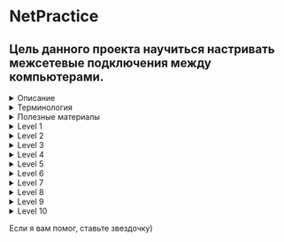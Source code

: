 # NetPractice

## Цель данного проекта научиться  настривать межсетевые подключения между компьютерами.

<details>
<summary>Описание</summary>
 
[subject](https://github.com/luta-wolf/NetPractice/blob/master/subject/en.subject.pdf)

Вам придется настроить небольшие сети. Для этого необходимо будет понять, как работает TCP/IP-адресация.
Вам нужно будет пройти 10 уровней (т.е. 10 упражнений) и включить их в свой Git репозиторий.

Сначала загрузите файл (`net_practice.tgz`), прикрепленный к странице проекта.
Затем извлеките файлы в любую нужную папку.
В этой папке запустите index.html файл.
Этот интерфейс должен открыться в вашем веб-браузере:

<img width="748" alt="image" src="https://user-images.githubusercontent.com/58044383/173697470-c82283ad-f385-4df5-a486-be94ff4ebccd.png">

 - Вы можете попрактиковаться, если введете свой логин в поле
 - Или вы можете попробовать версию "экзамен", если оставите поле пустым.

Для обучения доступно 10 уровней.Для каждого уровня появляется нефункционирующая сетевая диаграмма.
В верхней части окна вы увидите цель, которую нужно достичь: проблемы, которые нужно решить,
чтобы сеть работала нормально. Есть две кнопки, которые вы можете использовать:
• "Проверьте еще раз", чтобы убедиться, что ваша конфигурация была правильной или нет.
• "Получите мою конфигурацию", чтобы загрузить вашу конфигурацию для отправки в гит репозиторий.

<img width="900" alt="image" src="https://user-images.githubusercontent.com/58044383/173689800-cb9f0382-5a0f-4182-845e-2efae1483bfb.png">


  Когда вы успешно пройдете уровень, появится новая кнопка. Нажмите на нее чтобы перейти на следующий уровень.


<img width="822" alt="image" src="https://user-images.githubusercontent.com/58044383/173690126-a4fd5b1a-5fae-447f-a5fe-810bb175a29f.png">

В нижней части страницы вы увидите журналы. Они могут быть полезны, чтобы понять, почему ваша конфигурация неверна.

<img width="231" alt="image" src="https://user-images.githubusercontent.com/58044383/173690468-26686072-eefc-4e06-8525-f0e0b328686b.png">

Чтобы добиться успеха, измените незатененные поля до тех пор, пока конфигурация сети не будет правильной.
Чтобы выполнить это задание, настоятельно рекомендуется понять, как работает адресация в сети,
в которой есть такие устройства, как маршрутизаторы. Читайте о TCP /IP -адресации.

### Защита
- Во время защиты вам нужно будет пройти 3 случайных уровня, как указано на тренинг-платформа за 15 минут.
- Вам не разрешается использовать внешние инструменты во время оценки. (Использование простого калькулятора допустимо).
</details>

<details>
<summary>Терминология</summary>
 
### Таблица маршрутизации
 Синее окно - таблица маршрутизации - правила, по которым определяется лучший путь для передачи пакетов.
 Это электронная база данных в маршрутизаторе, которая представляет из себя некий набор правил. В ней содержится информация о сетевых маршрутах по которым определяется наилучший путь для передачи пакета данных. Она содержит в себе адрес и маску сети подключения, адрес шлюза (т. е. маршрутизатора сети, на который отправляются данные), метрику (расстояние) и интерфейс (имя и индентификатор устройства).
 <img width="962" alt="image" src="https://user-images.githubusercontent.com/58044383/174404596-36f3809d-a2ba-4c00-95bc-296f8914fba0.png">
 
 + `Слева` адрес и маска сети назначения (куда хотим отправить пакет).
 + `Справа` адрес шлюза (адрес роутера, куда направится пакет сразу).
 + В таблице маршрутизации `default` или `0.0.0.0/0` соответствуют всему

### Коммутатор (switch)
Это устройство для соединения нескольких устройств в одной сети. У всех устройств одинаковая маска.

### Роутер (маршрутизатор)
Это сетевой компьютер, который обрабатывает полученные данные по заданным правилам администратора и опираясь на таблицу маршрутизации определяет путь для пересылки данных.
 
 <img width="858" alt="image" src="https://user-images.githubusercontent.com/58044383/174405741-cc0b1ab9-a3a5-4dd6-b279-64419b1dcb23.png">
 
### Перед выполнением заданий помним:
+ Первый IP-адрес подсети - _адрес сети_
+ Последний IP-адрес подсети - _широковещательный_.
+ IP-адреса соседних сетей не должны перекрываться.
+ IP-адреса `10.0.0.0 - 10.255.255.255`, `172.16.0.0 - 172.31.255.255` и  `192.168.0.0 - 192.168.255.255` 
зарезервированы для частных адресов, не могут соединяться с интернетом.
+ IP-адреса `127.0.0.1-127.255.255.254` циклический IP, используется для установления соединения с самим собой.
+ У роутера для каждой подсети своя маска.

### Примеры
IP-адрес `200.200.200.200/24`
+  `200.200.200.`0 - адрес сети
+  200.200.200.`255` - широковещательный адрес
+  200.200.200.`200` - адрес компьютера
+  `/24` - маска подсети на 254 компьютера (256 - 2 = 254)
+ 200.200.200.1 - 200.200.200.254 - диапазон адресов
 
IP-адрес `196.32.12.254/30`
 + `196.32.12`.0   - адрес сети
 + 196.32.12.`255` - широковещательный адрес
 + 196.32.12.`254`  - адрес компьютера
 + `/30` - маска подсети на 2 компьютера (4 - 2 = 2)
 + 196.32.12.253 - 196.32.12.254 - диапазон адресов
</details>



<details>
<summary>Полезные материалы</summary>
 
+ Почитать подробнее можно [здесь](https://github.com/evgenkarlson/ALL_SCHOOL_42/blob/master/00_Projects__(%D0%9E%D1%81%D0%BD%D0%BE%D0%B2%D0%BD%D0%BE%D0%B5_%D0%9E%D0%B1%D1%83%D1%87%D0%B5%D0%BD%D0%B8%D0%B5)/00_Global_(begin_cadet)/02____netwhat/answers_to_netwhat.md).
+ Таблица соответствия [масок подсетей](https://www.gotoadm.ru/table-subnet-masks/).
+ IP [калькулятор](https://ip-calculator.ru/#!ip=192.168.114.253/30).
+ Лекция по [маршрутизации](https://www.youtube.com/watch?v=kZqqk1tixfk&ab_channel=AndreySozykin).
+ Лекция по [TCP/IP](https://www.youtube.com/watch?v=rLUzYeLdM0k&ab_channel=HillelITSchool).
+ Подробный курс лекций по [компьютерным сетям](https://www.youtube.com/watch?v=OLFA0soYGhw&list=PLtPJ9lKvJ4oiNMvYbOzCmWy6cRzYAh9B1&ab_channel=AndreySozykin).
</details>

<details>
<summary>Level 1</summary>
<img width="978" alt="image" src="https://user-images.githubusercontent.com/58044383/174407429-69ecba41-db3a-429e-8724-84ee35ce3ee7.png">
</details>
<details>
<summary>Level 2</summary>
<img width="982" alt="image" src="https://user-images.githubusercontent.com/58044383/174407448-e31f8481-cfd9-4111-b25d-c552c1aff4c4.png">
</details>
<details>
<summary>Level 3</summary>
<img width="982" alt="image" src="https://user-images.githubusercontent.com/58044383/174407487-af6354f0-a053-430d-8160-6ccfcadcf554.png">
</details>
<details>
<summary>Level 4</summary>
<img width="979" alt="image" src="https://user-images.githubusercontent.com/58044383/174407508-11d03209-1e58-43cf-87d5-ed7160eacb1c.png">
</details>
<details>
<summary>Level 5</summary>
<img width="982" alt="image" src="https://user-images.githubusercontent.com/58044383/174407545-f132674e-1499-4424-99d4-50ac18532e67.png">
</details>
<details>
<summary>Level 6</summary>
<img width="978" alt="image" src="https://user-images.githubusercontent.com/58044383/174407570-1da7239d-5f23-48a5-b02a-ae5b28a96333.png">
</details>
<details>
<summary>Level 7</summary>
<img width="979" alt="image" src="https://user-images.githubusercontent.com/58044383/174407637-5337c20a-619e-4411-92f2-2f0497e31d69.png">
</details>
<details>
<summary>Level 8</summary>
<img width="981" alt="image" src="https://user-images.githubusercontent.com/58044383/174407713-07d0e666-fd2d-4a5b-8296-143c88487e00.png">
</details>
<details>
<summary>Level 9</summary>
 Эту задачу можно решить тремя способами.
 Первый:
 
<img width="980" alt="image" src="https://user-images.githubusercontent.com/58044383/174407778-29e9091b-5bd0-430b-8aa2-135f768de78b.png">
Второй:
 <img width="1101" alt="image" src="https://user-images.githubusercontent.com/58044383/174408963-fc373b70-b5e7-4162-8eff-602166a300d1.png">
 
В поле `internet` изменили маску с `/0`на `/24` и указали обе сети `22.22.22.0 и 77.77.77.0`.
Третий:
 
 <img width="1100" alt="image" src="https://user-images.githubusercontent.com/58044383/174409181-ebfa4035-a01f-46b3-988b-a83324e9d624.png">
 
Раздаем интернет на сеть `77.77.77.0` с маской `/24` и с помощью маски разбиваем сеть на подсети. 
 + Общий диапазон `77.77.77.1 - 77.77.77.254`
 + Для компьютеров `ion` и `meson` с маской `255.255.255.128` (она же `/25`) устанавливаем диапазон `77.77.77.1 - 77.77.77.126` и из него выбираем любые три номера.
 + Оставшийся доступный диапазон `77.77.77.129 - 77.77.77.254`
 + Для роутеров `proton` и `boson` с маской `255.255.255.252` (она же `/30`) остается два IP-адреса `255.255.255.253` и `255.255.255.254`
 + Оставшийся доступный диапазон `77.77.77.129 - 77.77.77.250`
 + Для компьютера `cation` выбираем маску `255.255.255.192` (она же `/26`) и выбираем из диапазона `77.77.77.129 - 77.77.77.191` любые два номера.
 
</details>
<details>
<summary>Level 10</summary>
<img width="982" alt="image" src="https://user-images.githubusercontent.com/58044383/174407805-e7680d91-57c6-45b1-8335-f10fd540801d.png">
</details>


Если я вам помог, ставьте звездочку)
